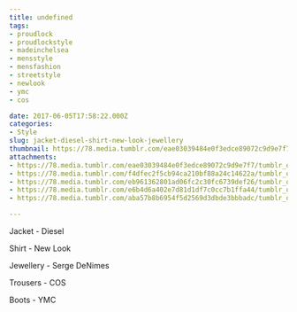 ```yaml
---
title: undefined
tags:
- proudlock
- proudlockstyle
- madeinchelsea
- mensstyle
- mensfashion
- streetstyle
- newlook
- ymc
- cos

date: 2017-06-05T17:58:22.000Z
categories:
- Style
slug: jacket-diesel-shirt-new-look-jewellery
thumbnail: https://78.media.tumblr.com/eae03039484e0f3edce89072c9d9e7f7/tumblr_or35w90itJ1rhrm24o1_540.jpg
attachments:
- https://78.media.tumblr.com/eae03039484e0f3edce89072c9d9e7f7/tumblr_or35w90itJ1rhrm24o1_1280.jpg
- https://78.media.tumblr.com/f4dfec2f5cb94ca210bf88a24c14622a/tumblr_or35w90itJ1rhrm24o2_1280.jpg
- https://78.media.tumblr.com/eb961362801ad06fc2c30fc6739def26/tumblr_or35w90itJ1rhrm24o3_1280.jpg
- https://78.media.tumblr.com/e6b4d6a402e7d81d1df7c0cc7b1ffa44/tumblr_or35w90itJ1rhrm24o4_1280.jpg
- https://78.media.tumblr.com/aba57b8b6954f5d2569d3dbde3bbbadc/tumblr_or35w90itJ1rhrm24o5_1280.jpg

---
```


Jacket - Diesel 

  Shirt - New Look 

  Jewellery - Serge DeNimes 

  Trousers - COS 

  Boots - YMC
